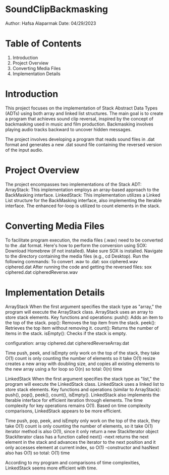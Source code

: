 # SoundClipBackmasking
Author: Hafsa Alaparmak
Date: 04/29/2023

# Table of Contents
1. Introduction
2. Project Overview
3. Converting Media Files
4. Implementation Details


# Introduction
This project focuses on the implementation of Stack Abstract Data Types (ADTs) using both array and linked list structures. The main goal is to create a program that achieves sound clip reversal, inspired by the concept of backmasking used in music and film production. Backmasking involves playing audio tracks backward to uncover hidden messages.

The project involves developing a program that reads sound files in .dat format and generates a new .dat sound file containing the reversed version of the input audio.

# Project Overview
The project encompasses two implementations of the Stack ADT:
ArrayStack: This implementation employs an array-based approach to the BackMasking interface.
LinkedStack: This implementation utilizes a Linked List structure for the BackMasking interface, also implementing the Iterable interface. The enhanced for-loop is utilized to count elements in the stack.


# Converting Media Files
To facilitate program execution, the media files (.wav) need to be converted to the .dat format. Here's how to perform the conversion using SOX:
Download Homebrew (if not installed).
Make sure SOX is installed.
Navigate to the directory containing the media files (e.g., cd Desktop).
Run the following commands:
To convert .wav to .dat: sox ciphered.wav ciphered.dat
After running the code and getting the reversed files: sox ciphered.dat cipheredReverse.wav


# Implementation Details

ArrayStack
When the first argument specifies the stack type as "array," the program will execute the ArrayStack class.
ArrayStack uses an array to store stack elements.
Key functions and operations:
push(): Adds an item to the top of the stack.
pop(): Removes the top item from the stack.
peek(): Retrieves the top item without removing it.
count(): Returns the number of items in the stack.
isEmpty(): Checks if the stack is empty.

configuration: array ciphered.dat cipheredReverseArray.dat

Time
push, peek, and isEmpty only work on the top of the stack, they take O(1)
count is only counting the number of elements so it take O(1)
resize creates a new array with doubling size, and copies all existing elements to the new array using a for loop so O(n)
so total: 0(n) time


LinkedStack
When the first argument specifies the stack type as "list," the program will execute the LinkedStack class.
LinkedStack uses a linked list to store stack elements.
Key functions and operations (similar to ArrayStack):
push(), pop(), peek(), count(), isEmpty().
LinkedStack also implements the Iterable interface for efficient iteration through elements.
The time complexity for key operations remains O(1).
Based on time complexity comparisons, LinkedStack appears to be more efficient.

Time
push, pop, peek, and isEmpty only work on the top of the stack, they take O(1)
count is only counting the number of elements, so it take O(1)
iterator method is also O(1), since it only return a new StackIterator object
StackIterator class has a function called next()
-next returns the next element in the stack and advances the iterator to the next position and it only accesses element at current index, so O(1)
-constructor and hasNext also has O(1)
so total: O(1) time

According to my program and comparisons of time complexities, LinkedStack seems more efficient with time.
